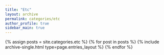 ```yaml
---
title: "Etc"
layout: archive
permalink: categories/etc
author_profile: true
sidebar_main: true
---
```



{% assign posts = site.categories.etc %} 
{% for post in posts %} {% include archive-single.html type=page.entries_layout %} {% endfor %}